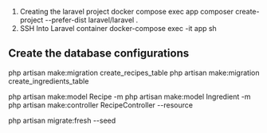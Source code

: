 1. Creating the laravel project
   docker compose exec app composer create-project --prefer-dist laravel/laravel .
2. SSH Into Laravel container
   docker-compose exec -it app sh

## Create the database configurations

php artisan make:migration create_recipes_table
php artisan make:migration create_ingredients_table

php artisan make:model Recipe -m
php artisan make:model Ingredient -m
php artisan make:controller RecipeController --resource

php artisan migrate:fresh --seed

